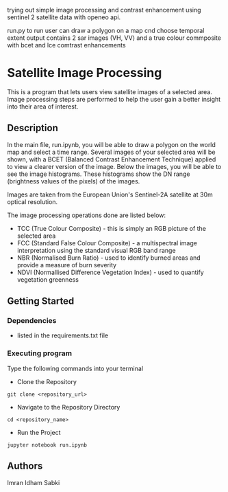 trying out simple image processing and contrast enhancement using sentinel 2 satellite data with openeo api.

run.py to run
user can draw a polygon on a map cnd choose temporal extent
output contains 2 sar images (VH, VV) and a true colour commposite with bcet and lce comtrast enhancements
# Satellite Image Processing

This is a program that lets users view satellite images of a selected area. Image processing steps are performed to help the user gain a better insight into their area of interest.

## Description

In the main file, run.ipynb, you will be able to draw a polygon on the world map and select a time range. Several images of your selected area will be shown, with a BCET (Balanced Contrast Enhancement Technique) applied to view a clearer version of the image. Below the images, you will be able to see the image histograms. These histograms show the DN range (brightness values of the pixels) of the images. 

Images are taken from the European Union's Sentinel-2A satellite at 30m optical resolution.

The image processing operations done are listed below:

* TCC (True Colour Composite) - this is simply an RGB picture of the selected area
* FCC (Standard False Colour Composite) - a multispectral image interpretation using the standard visual RGB band range
* NBR (Normalised Burn Ratio) - used to identify burned areas and provide a measure of burn severity
* NDVI (Normallised Difference Vegetation Index) - used to quantify vegetation greenness

## Getting Started

### Dependencies

* listed in the requirements.txt file


### Executing program

Type the following commands into your terminal

* Clone the Repository
```
git clone <repository_url>
```
* Navigate to the Repository Directory
```
cd <repository_name>
```
* Run the Project
```
jupyter notebook run.ipynb
```


## Authors

Imran Idham Sabki
